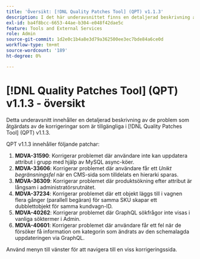 ```yaml
---
title: 'Översikt: [!DNL Quality Patches Tool] (QPT) v1.1.3'
description: I det här underavsnittet finns en detaljerad beskrivning av de problem som åtgärdats av de korrigeringar som finns i  [!DNL Quality Patches Tool] (QPT) v1.1.3.
exl-id: ba4f8bcc-6653-44ae-b304-e048f42dae5c
feature: Tools and External Services
role: Admin
source-git-commit: 1d2e0c1b4a8e3d79a362500ee3ec7bde84a6ce0d
workflow-type: tm+mt
source-wordcount: '189'
ht-degree: 0%

---
```


# [!DNL Quality Patches Tool] (QPT) v1.1.3 - översikt

Detta underavsnitt innehåller en detaljerad beskrivning av de problem som åtgärdats av de korrigeringar som är tillgängliga i [!DNL Quality Patches Tool] (QPT) v1.1.3.

QPT v1.1.3 innehåller följande patchar:

1. **MDVA-31590**: Korrigerar problemet där användare inte kan uppdatera attribut i grupp med hjälp av MySQL async-köer.
1. **MDVA-33606**: Korrigerar problemet där användare får ett *Unikt begränsningsfel* när en CMS-sida som tilldelats en hierarki sparas.
1. **MDVA-36309**: Korrigerar problemet där produktsökning efter attribut är långsam i administratörsrutnätet.
1. **MDVA-37234**: Korrigerar problemet där ett objekt läggs till i vagnen flera gånger (parallell begäran) för samma SKU skapar ett dubblettobjekt för samma kundvagn-ID.
1. **MDVA-40262**: Korrigerar problemet där GraphQL sökfrågor inte visas i vanliga söktermer i Admin.
1. **MDVA-40601**: Korrigerar problemet där användare får ett fel när de försöker få information om kategorin som ändrats av den schemalagda uppdateringen via GraphQL.

Använd menyn till vänster för att navigera till en viss korrigeringssida.
